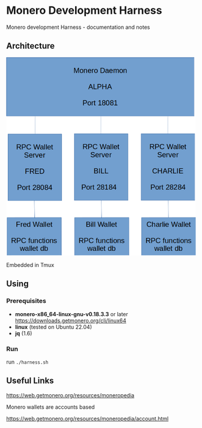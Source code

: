 # Monero Development Harness

Monero development Harness - documentation and notes

## Architecture

![alt text](image.png)

Embedded in Tmux

## Using

### Prerequisites

- **monero-x86_64-linux-gnu-v0.18.3.3** or later <https://downloads.getmonero.org/cli/linux64>
- **linux** (tested on Ubuntu 22.04)
- **jq** (1.6)

### Run

run `./harness.sh`

## Useful Links

<https://web.getmonero.org/resources/moneropedia>

Monero wallets are accounts based

<https://web.getmonero.org/resources/moneropedia/account.html>
